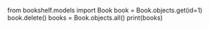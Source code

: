 from bookshelf.models import Book
book = Book.objects.get(id=1)
book.delete()
books = Book.objects.all()
print(books)